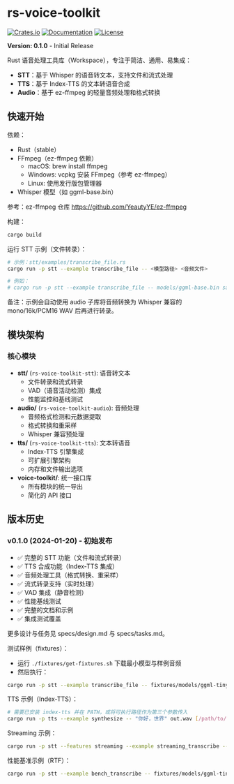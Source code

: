 rs-voice-toolkit
=================

[![Crates.io](https://img.shields.io/crates/v/voice-toolkit.svg)](https://crates.io/crates/voice-toolkit)
[![Documentation](https://docs.rs/voice-toolkit/badge.svg)](https://docs.rs/voice-toolkit)
[![License](https://img.shields.io/badge/license-MIT%2FApache--2.0-blue.svg)](LICENSE-MIT)

**Version: 0.1.0** - Initial Release

Rust 语音处理工具库（Workspace），专注于简洁、通用、易集成：
- **STT**：基于 Whisper 的语音转文本，支持文件和流式处理
- **TTS**：基于 Index-TTS 的文本转语音合成
- **Audio**：基于 ez-ffmpeg 的轻量音频处理和格式转换

快速开始
--------

依赖：
- Rust（stable）
- FFmpeg（ez-ffmpeg 依赖）
  - macOS: brew install ffmpeg
  - Windows: vcpkg 安装 FFmpeg（参考 ez-ffmpeg）
  - Linux: 使用发行版包管理器
- Whisper 模型（如 ggml-base.bin）

参考：ez-ffmpeg 仓库 https://github.com/YeautyYE/ez-ffmpeg

构建：

```bash
cargo build
```

运行 STT 示例（文件转录）：

```bash
# 示例：stt/examples/transcribe_file.rs
cargo run -p stt --example transcribe_file -- <模型路径> <音频文件>

# 例如：
# cargo run -p stt --example transcribe_file -- models/ggml-base.bin samples/hello.wav
```

备注：示例会自动使用 audio 子库将音频转换为 Whisper 兼容的 mono/16k/PCM16 WAV 后再进行转录。

## 模块架构

### 核心模块
- **stt/** (`rs-voice-toolkit-stt`): 语音转文本
  - 文件转录和流式转录
  - VAD（语音活动检测）集成
  - 性能监控和基线测试
- **audio/** (`rs-voice-toolkit-audio`): 音频处理
  - 音频格式检测和元数据提取
  - 格式转换和重采样
  - Whisper 兼容预处理
- **tts/** (`rs-voice-toolkit-tts`): 文本转语音
  - Index-TTS 引擎集成
  - 可扩展引擎架构
  - 内存和文件输出选项
- **voice-toolkit/**: 统一接口库
  - 所有模块的统一导出
  - 简化的 API 接口

## 版本历史

### v0.1.0 (2024-01-20) - 初始发布
- ✅ 完整的 STT 功能（文件和流式转录）
- ✅ TTS 合成功能（Index-TTS 集成）
- ✅ 音频处理工具（格式转换、重采样）
- ✅ 流式转录支持（实时处理）
- ✅ VAD 集成（静音检测）
- ✅ 性能基线测试
- ✅ 完整的文档和示例
- ✅ 集成测试覆盖

更多设计与任务见 specs/design.md 与 specs/tasks.md。

测试样例（fixtures）：
- 运行 `./fixtures/get-fixtures.sh` 下载最小模型与样例音频
- 然后执行：

```bash
cargo run -p stt --example transcribe_file -- fixtures/models/ggml-tiny.bin fixtures/audio/jfk.wav
```

TTS 示例（Index-TTS）：

```bash
# 需要已安装 index-tts 并在 PATH，或将可执行路径作为第三个参数传入
cargo run -p tts --example synthesize -- "你好，世界" out.wav [/path/to/index-tts]
```

Streaming 示例：

```bash
cargo run -p stt --features streaming --example streaming_transcribe -- fixtures/models/ggml-tiny.bin fixtures/audio/jfk.wav
```

性能基准示例（RTF）：

```bash
cargo run -p stt --example bench_transcribe -- fixtures/models/ggml-tiny.bin fixtures/audio/jfk.wav 3
```


